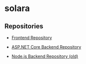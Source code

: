 # solara

## Repositories

- [Frontend Repository](https://github.com/stahsin00/solara-frontend)
  
- [ASP.NET Core Backend Repository](https://github.com/stahsin00/solara-backend)
- [Node.js Backend Repository (old)](https://github.com/stahsin00/solara-backend-legacy)
